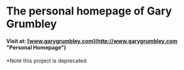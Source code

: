 # The personal homepage of Gary Grumbley

#### Visit at: [www.garygrumbley.com](http://www.garygrumbley.com "Personal Homepage")

*Note this project is deprecated

